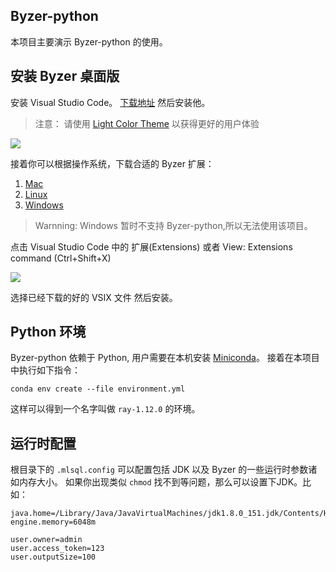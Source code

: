## Byzer-python

本项目主要演示 Byzer-python 的使用。

## 安装 Byzer 桌面版

安装 Visual Studio Code。 [下载地址](https://code.visualstudio.com/) 然后安装他。

> 注意： 请使用 [Light Color Theme](https://code.visualstudio.com/docs/getstarted/themes) 以获得更好的用户体验

![](https://github.com/allwefantasy/byzer-visualization-example/example-data/v2-cb68ef1b333871371228bd23fa704dac_720w.jpg)


接着你可以根据操作系统，下载合适的 Byzer 扩展：

1. [Mac](https://download.byzer.org/byzer/nightly-build/byzer-vscode-extension-darwin-3.3.0-latest.vsix)
2. [Linux](https://download.byzer.org/byzer/nightly-build/byzer-vscode-extension-linux-3.3.0-latest.vsix)
3. [Windows](https://download.byzer.org/byzer/nightly-build/byzer-vscode-extension-win-3.3.0-latest.vsix)


> Warnning: Windows 暂时不支持 Byzer-python,所以无法使用该项目。

点击 Visual Studio Code 中的 扩展(Extensions) 或者 View: Extensions command (Ctrl+Shift+X)

![](https://github.com/allwefantasy/byzer-visualization-example/example-data/v2-c801c3123d1427d35661851eeec15f5c_720w.jpg)

选择已经下载的好的 VSIX 文件 然后安装。

## Python 环境

Byzer-python 依赖于 Python, 用户需要在本机安装 [Miniconda](https://docs.conda.io/en/latest/miniconda.html)。
接着在本项目中执行如下指令：

```
conda env create --file environment.yml
```

这样可以得到一个名字叫做 `ray-1.12.0` 的环境。

## 运行时配置

根目录下的 `.mlsql.config` 可以配置包括 JDK 以及 Byzer 的一些运行时参数诸如内存大小。 
如果你出现类似 `chmod` 找不到等问题，那么可以设置下JDK。比如：

```
java.home=/Library/Java/JavaVirtualMachines/jdk1.8.0_151.jdk/Contents/Home/
engine.memory=6048m

user.owner=admin
user.access_token=123
user.outputSize=100
```

